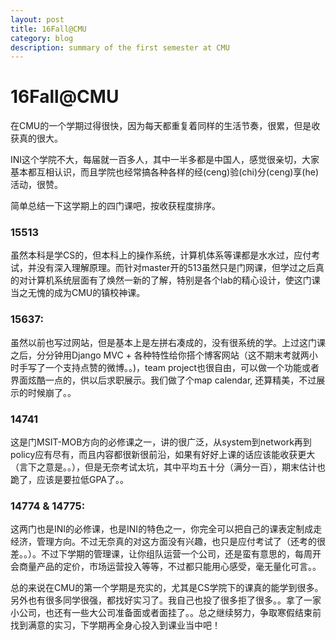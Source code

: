 ```yaml
---
layout: post
title: 16Fall@CMU
category: blog
description: summary of the first semester at CMU
---
```


# 16Fall@CMU

在CMU的一个学期过得很快，因为每天都重复着同样的生活节奏，很累，但是收获真的很大。

INI这个学院不大，每届就一百多人，其中一半多都是中国人，感觉很亲切，大家基本都互相认识，而且学院也经常搞各种各样的经(ceng)验(chi)分(ceng)享(he)活动，很赞。

简单总结一下这学期上的四门课吧，按收获程度排序。

### 15513

虽然本科是学CS的，但本科上的操作系统，计算机体系等课都是水水过，应付考试，并没有深入理解原理。而针对master开的513虽然只是门网课，但学过之后真的对计算机系统层面有了焕然一新的了解，特别是各个lab的精心设计，使这门课当之无愧的成为CMU的镇校神课。

### 15637:

虽然以前也写过网站，但是基本上是左拼右凑成的，没有很系统的学。上过这门课之后，分分钟用Django MVC + 各种特性给你搭个博客网站（这不期末考就两小时手写了一个支持点赞的微博。。)，team project也很自由，可以做一个功能或者界面炫酷一点的，供以后求职展示。我们做了个map calendar, 还算精美，不过展示的时候崩了。。

### 14741

这是门MSIT-MOB方向的必修课之一，讲的很广泛，从system到network再到policy应有尽有，而且内容都很新很前沿，如果有好好上课的话应该能收获更大（言下之意是。。），但是无奈考试太坑，其中平均五十分（满分一百），期末估计也跪了，应该是要拉低GPA了。。

### 14774 & 14775:

这两门也是INI的必修课，也是INI的特色之一，你完全可以把自己的课表定制成走经济，管理方向。不过无奈真的对这方面没有兴趣，也只是应付考试了（还考的很差。。）。不过下学期的管理课，让你组队运营一个公司，还是蛮有意思的，每周开会商量产品的定价，市场运营投入等等，不过都只能用心感受，毫无量化可言。。

总的来说在CMU的第一个学期是充实的，尤其是CS学院下的课真的能学到很多。另外也有很多同学很强，都找好实习了。我自己也投了很多拒了很多。。拿了一家小公司，也还有一些大公司准备面或者面挂了。。总之继续努力，争取寒假结束前找到满意的实习，下学期再全身心投入到课业当中吧！